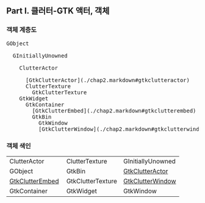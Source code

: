 ## Part I. 클러터-GTK 액터, 객체 ##

### 객체 계층도 ###

<pre>
GObject<br/>
&nbsp;&nbsp;GInitiallyUnowned<br/>
&nbsp;&nbsp;&nbsp;&nbsp;ClutterActor<br/>
&nbsp;&nbsp;&nbsp;&nbsp;&nbsp;&nbsp;[GtkClutterActor](./chap2.markdown#gtkclutteractor)
&nbsp;&nbsp;&nbsp;&nbsp;&nbsp;&nbsp;ClutterTexture
&nbsp;&nbsp;&nbsp;&nbsp;&nbsp;&nbsp;&nbsp;&nbsp;GtkClutterTexture
&nbsp;&nbsp;&nbsp;&nbsp;GtkWidget
&nbsp;&nbsp;&nbsp;&nbsp;&nbsp;&nbsp;GtkContainer
&nbsp;&nbsp;&nbsp;&nbsp;&nbsp;&nbsp;&nbsp;&nbsp;[GtkClutterEmbed](./chap2.markdown#gtkclutterembed)
&nbsp;&nbsp;&nbsp;&nbsp;&nbsp;&nbsp;&nbsp;&nbsp;GtkBin
&nbsp;&nbsp;&nbsp;&nbsp;&nbsp;&nbsp;&nbsp;&nbsp;&nbsp;&nbsp;GtkWindow
&nbsp;&nbsp;&nbsp;&nbsp;&nbsp;&nbsp;&nbsp;&nbsp;&nbsp;&nbsp;[GtkClutterWindow](./chap2.markdown#gtkclutterwindow)
</pre>

### 객체 색인 ###

<table border="0">
<tr><td width="33%"> ClutterActor                                        </td><td width="33%"> ClutterTexture    </td><td width="34%"> GInitiallyUnowned                                     </td></tr>
<tr><td>             GObject                                             </td><td>             GtkBin            </td><td>             <a href="./chap2.markdown#gtkclutteractor">GtkClutterActor</a>   </td></tr>
<tr><td>             <a href="./chap2.markdown#gtkclutterembed">GtkClutterEmbed</a> </td><td>             GtkClutterTexture </td><td>             <a href="./chap2.markdown#gtkclutterwindow">GtkClutterWindow</a></td></tr>
<tr><td>             GtkContainer                                        </td><td>             GtkWidget         </td><td>             GtkWindow                                             </td></tr>
</table>
